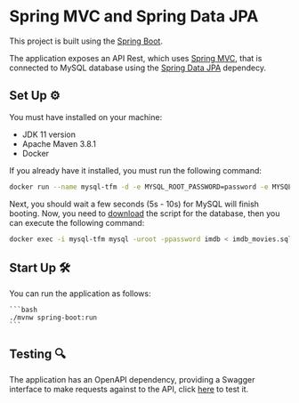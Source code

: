 # Spring MVC and Spring Data JPA

This project is built using the [Spring Boot](https://spring.io/projects/spring-boot).

The application exposes an API Rest, which uses [Spring MVC](https://docs.spring.io/spring-framework/docs/5.3.15/reference/html/web.html#mvc), that is connected to MySQL database using the [Spring Data JPA](https://spring.io/projects/spring-data) dependecy.

## Set Up ⚙

You must have installed on your machine:
* JDK 11 version
* Apache Maven 3.8.1
* Docker

If you already have it installed, you must run the following command:

```bash
docker run --name mysql-tfm -d -e MYSQL_ROOT_PASSWORD=password -e MYSQL_DATABASE=imdb -p 3306:3306 mysql:8.0.26
```

Next, you should wait a few seconds (5s - 10s) for MySQL will finish booting. Now, you need to [download](https://raw.githubusercontent.com/MasterCloudApps-Projects/QuarkusMutiny_vs_ReactorSpring/main/imperative/rest-db/imdb_movies.sql) the script for the database, then you can execute the following command:

```bash
docker exec -i mysql-tfm mysql -uroot -ppassword imdb < imdb_movies.sql
```

## Start Up 🛠

You can run the application as follows:

    ```bash
    ./mvnw spring-boot:run
    ```

## Testing 🔍

The application has an OpenAPI dependency, providing a Swagger interface to make requests against to the API, click [here](http://localhost:8080/api/swagger-ui/index.html) to test it.